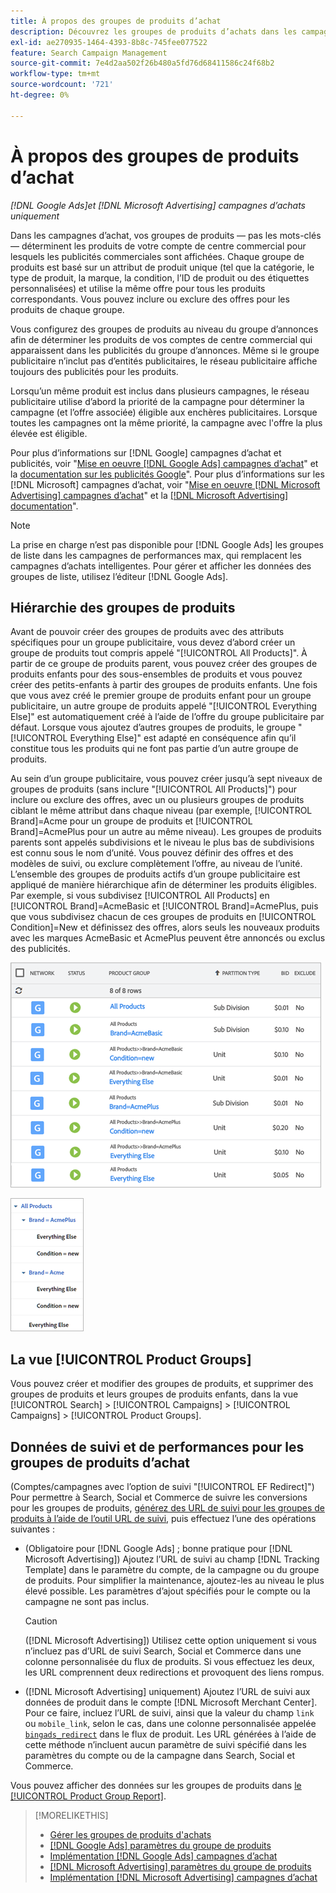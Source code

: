 ```yaml
---
title: À propos des groupes de produits d’achat
description: Découvrez les groupes de produits d’achats dans les campagnes d’achat.
exl-id: ae270935-1464-4393-8b8c-745fee077522
feature: Search Campaign Management
source-git-commit: 7e4d2aa502f26b480a5fd76d68411586c24f68b2
workflow-type: tm+mt
source-wordcount: '721'
ht-degree: 0%

---
```


# À propos des groupes de produits d’achat

*[!DNL Google Ads]et [!DNL Microsoft Advertising] campagnes d’achats uniquement*

Dans les campagnes d’achat, vos groupes de produits — pas les mots-clés — déterminent les produits de votre compte de centre commercial pour lesquels les publicités commerciales sont affichées. Chaque groupe de produits est basé sur un attribut de produit unique (tel que la catégorie, le type de produit, la marque, la condition, l’ID de produit ou des étiquettes personnalisées) et utilise la même offre pour tous les produits correspondants. Vous pouvez inclure ou exclure des offres pour les produits de chaque groupe.

Vous configurez des groupes de produits au niveau du groupe d’annonces afin de déterminer les produits de vos comptes de centre commercial qui apparaissent dans les publicités du groupe d’annonces. Même si le groupe publicitaire n’inclut pas d’entités publicitaires, le réseau publicitaire affiche toujours des publicités pour les produits.

Lorsqu’un même produit est inclus dans plusieurs campagnes, le réseau publicitaire utilise d’abord la priorité de la campagne pour déterminer la campagne (et l’offre associée) éligible aux enchères publicitaires. Lorsque toutes les campagnes ont la même priorité, la campagne avec l&#39;offre la plus élevée est éligible.

Pour plus d’informations sur [!DNL Google] campagnes d’achat et publicités, voir &quot;[Mise en oeuvre [!DNL Google Ads] campagnes d’achat](/help/search-social-commerce/campaign-management/special-workflows/google-shopping-campaigns.md)&quot; et la [documentation sur les publicités Google](https://support.google.com/google-ads/answer/3455481?visit_id=638205553638977410-2592024034&amp;rd=1)&quot;. Pour plus d’informations sur les [!DNL Microsoft] campagnes d’achat, voir &quot;[Mise en oeuvre [!DNL Microsoft Advertising] campagnes d’achat](/help/search-social-commerce/campaign-management/special-workflows/microsoft-shopping-campaigns.md)&quot; et la [[!DNL Microsoft Advertising] documentation](https://help.bingads.microsoft.com/#apex/3/en/50903/1-500)&quot;.

>[!NOTE]
>
>La prise en charge n’est pas disponible pour [!DNL Google Ads] les groupes de liste dans les campagnes de performances max, qui remplacent les campagnes d’achats intelligentes. Pour gérer et afficher les données des groupes de liste, utilisez l’éditeur [!DNL Google Ads].

## Hiérarchie des groupes de produits

Avant de pouvoir créer des groupes de produits avec des attributs spécifiques pour un groupe publicitaire, vous devez d’abord créer un groupe de produits tout compris appelé &quot;[!UICONTROL All Products]&quot;. À partir de ce groupe de produits parent, vous pouvez créer des groupes de produits enfants pour des sous-ensembles de produits et vous pouvez créer des petits-enfants à partir des groupes de produits enfants. Une fois que vous avez créé le premier groupe de produits enfant pour un groupe publicitaire, un autre groupe de produits appelé &quot;[!UICONTROL Everything Else]&quot; est automatiquement créé à l’aide de l’offre du groupe publicitaire par défaut. Lorsque vous ajoutez d’autres groupes de produits, le groupe &quot;[!UICONTROL Everything Else]&quot; est adapté en conséquence afin qu’il constitue tous les produits qui ne font pas partie d’un autre groupe de produits.

Au sein d’un groupe publicitaire, vous pouvez créer jusqu’à sept niveaux de groupes de produits (sans inclure &quot;[!UICONTROL All Products]&quot;) pour inclure ou exclure des offres, avec un ou plusieurs groupes de produits ciblant le même attribut dans chaque niveau (par exemple, [!UICONTROL Brand]=Acme pour un groupe de produits et [!UICONTROL Brand]=AcmePlus pour un autre au même niveau). Les groupes de produits parents sont appelés subdivisions et le niveau le plus bas de subdivisions est connu sous le nom d’unité. Vous pouvez définir des offres et des modèles de suivi, ou exclure complètement l’offre, au niveau de l’unité. L’ensemble des groupes de produits actifs d’un groupe publicitaire est appliqué de manière hiérarchique afin de déterminer les produits éligibles. Par exemple, si vous subdivisez [!UICONTROL All Products] en [!UICONTROL Brand]=AcmeBasic et [!UICONTROL Brand]=AcmePlus, puis que vous subdivisez chacun de ces groupes de produits en [!UICONTROL Condition]=New et définissez des offres, alors seuls les nouveaux produits avec les marques AcmeBasic et AcmePlus peuvent être annoncés ou exclus des publicités.

![Exemple d&#39;un ensemble de groupes de produits](/help/search-social-commerce/assets/product-group-list.png "Exemple d&#39;un ensemble de groupes de produits")

![Exemple de hiérarchie de groupes de produits](/help/search-social-commerce/assets/product-group-tree.png "Exemple de hiérarchie de groupes de produits")

## La vue [!UICONTROL Product Groups]

Vous pouvez créer et modifier des groupes de produits, et supprimer des groupes de produits et leurs groupes de produits enfants, dans la vue [!UICONTROL Search] > [!UICONTROL Campaigns] > [!UICONTROL Campaigns] > [!UICONTROL Product Groups].

## Données de suivi et de performances pour les groupes de produits d’achat

(Comptes/campagnes avec l’option de suivi &quot;[!UICONTROL EF Redirect]&quot;) Pour permettre à Search, Social et Commerce de suivre les conversions pour les groupes de produits, [générez des URL de suivi pour les groupes de produits à l’aide de l’outil URL de suivi](/help/search-social-commerce/tools/click-tracking-url-generate.md), puis effectuez l’une des opérations suivantes :

* (Obligatoire pour [!DNL Google Ads] ; bonne pratique pour [!DNL Microsoft Advertising]) Ajoutez l’URL de suivi au champ [!DNL Tracking Template] dans le paramètre du compte, de la campagne ou du groupe de produits. Pour simplifier la maintenance, ajoutez-les au niveau le plus élevé possible. Les paramètres d’ajout spécifiés pour le compte ou la campagne ne sont pas inclus.

  >[!CAUTION]
  >
  >([!DNL Microsoft Advertising]) Utilisez cette option uniquement si vous n’incluez pas d’URL de suivi Search, Social et Commerce dans une colonne personnalisée du flux de produits. Si vous effectuez les deux, les URL comprennent deux redirections et provoquent des liens rompus.

* ([!DNL Microsoft Advertising] uniquement) Ajoutez l’URL de suivi aux données de produit dans le compte [!DNL Microsoft Merchant Center]. Pour ce faire, incluez l’URL de suivi, ainsi que la valeur du champ `link` ou `mobile_link`, selon le cas, dans une colonne personnalisée appelée [`bingads_redirect`](https://help.ads.microsoft.com/#apex/3/en/51084/0) dans le flux de produit. Les URL générées à l’aide de cette méthode n’incluent aucun paramètre de suivi spécifié dans les paramètres du compte ou de la campagne dans Search, Social et Commerce.

Vous pouvez afficher des données sur les groupes de produits dans [le [!UICONTROL Product Group Report]](/help/search-social-commerce/reports/management/basic-advanced/product-group-report.md).

>[!MORELIKETHIS]
>
>* [Gérer les groupes de produits d&#39;achats](product-group-manage.md)
>* [[!DNL Google Ads] paramètres du groupe de produits](product-group-settings-google.md)
>* [Implémentation [!DNL Google Ads] campagnes d’achat](/help/search-social-commerce/campaign-management/special-workflows/google-shopping-campaigns.md)
>* [[!DNL Microsoft Advertising] paramètres du groupe de produits](product-group-settings-microsoft.md)
>* [Implémentation [!DNL Microsoft Advertising] campagnes d’achat](/help/search-social-commerce/campaign-management/special-workflows/microsoft-shopping-campaigns.md)
